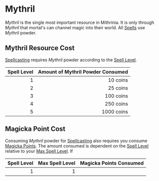 # Mythril

*Mythril* is the single most important resource in Mithrinia. It is only through *Mythril* that mortal's can channel magic into their world. All [Spells](../Spells.md) use *Mythril* powder.

## Mythril Resource Cost

[Spellcasting](Spellcasting.md) requires *Mythril* powder according to the [Spell Level](../Spells/Spell%20Level.md).

| Spell Level | Amount of Mythril Powder Consumed |
| ----------: | --------------------------------: |
|           1 |                          10 coins |
|           2 |                          25 coins |
|           3 |                         100 coins |
|           4 |                         250 coins |
|           5 |                        1000 coins |

## Magicka Point Cost

Consuming *Mythril* powder for [Spellcasting](Spellcasting.md) also requires you consume [Magicka Points](../../Player%20Characters/Point%20Pools/Magicka%20Points.md). The amount consumed is dependent on the [Spell Level](../Spells/Spell%20Level.md) relative to your [Max Spell Level](../Spells/Spell%20Level.md#Max%20Spell%20Level). If 


| Spell Level | Max Spell Level | Magicka Points Consumed |
| ----------: | --------------: | ----------------------: |
|           1 |               1 |                         |

